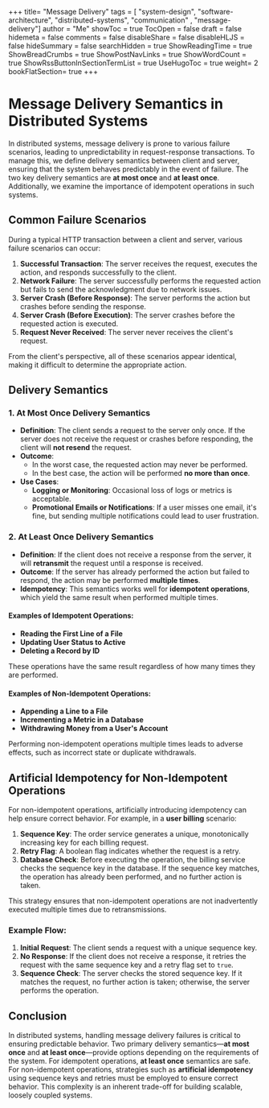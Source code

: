 +++
title= "Message Delivery"
tags = [ "system-design", "software-architecture", "distributed-systems", "communication" , "message-delivery"]
author = "Me"
showToc = true
TocOpen = false
draft = false
hidemeta = false
comments = false
disableShare = false
disableHLJS = false
hideSummary = false
searchHidden = true
ShowReadingTime = true
ShowBreadCrumbs = true
ShowPostNavLinks = true
ShowWordCount = true
ShowRssButtonInSectionTermList = true
UseHugoToc = true
weight= 2
bookFlatSection= true
+++

# Message Delivery Semantics in Distributed Systems

In distributed systems, message delivery is prone to various failure scenarios, leading to unpredictability in request-response transactions. To manage this, we define delivery semantics between client and server, ensuring that the system behaves predictably in the event of failure. The two key delivery semantics are **at most once** and **at least once**. Additionally, we examine the importance of idempotent operations in such systems.

## Common Failure Scenarios

During a typical HTTP transaction between a client and server, various failure scenarios can occur:
1. **Successful Transaction**: The server receives the request, executes the action, and responds successfully to the client.
2. **Network Failure**: The server successfully performs the requested action but fails to send the acknowledgment due to network issues.
3. **Server Crash (Before Response)**: The server performs the action but crashes before sending the response.
4. **Server Crash (Before Execution)**: The server crashes before the requested action is executed.
5. **Request Never Received**: The server never receives the client's request.

From the client's perspective, all of these scenarios appear identical, making it difficult to determine the appropriate action.

## Delivery Semantics

### 1. **At Most Once Delivery Semantics**
- **Definition**: The client sends a request to the server only once. If the server does not receive the request or crashes before responding, the client will **not resend** the request.
- **Outcome**: 
  - In the worst case, the requested action may never be performed.
  - In the best case, the action will be performed **no more than once**.
- **Use Cases**:
  - **Logging or Monitoring**: Occasional loss of logs or metrics is acceptable.
  - **Promotional Emails or Notifications**: If a user misses one email, it's fine, but sending multiple notifications could lead to user frustration.

### 2. **At Least Once Delivery Semantics**
- **Definition**: If the client does not receive a response from the server, it will **retransmit** the request until a response is received.
- **Outcome**: If the server has already performed the action but failed to respond, the action may be performed **multiple times**.
- **Idempotency**: This semantics works well for **idempotent operations**, which yield the same result when performed multiple times.

#### Examples of Idempotent Operations:
- **Reading the First Line of a File**
- **Updating User Status to Active**
- **Deleting a Record by ID**

These operations have the same result regardless of how many times they are performed.

#### Examples of Non-Idempotent Operations:
- **Appending a Line to a File**
- **Incrementing a Metric in a Database**
- **Withdrawing Money from a User's Account**

Performing non-idempotent operations multiple times leads to adverse effects, such as incorrect state or duplicate withdrawals.

## Artificial Idempotency for Non-Idempotent Operations

For non-idempotent operations, artificially introducing idempotency can help ensure correct behavior. For example, in a **user billing** scenario:
1. **Sequence Key**: The order service generates a unique, monotonically increasing key for each billing request.
2. **Retry Flag**: A boolean flag indicates whether the request is a retry.
3. **Database Check**: Before executing the operation, the billing service checks the sequence key in the database. If the sequence key matches, the operation has already been performed, and no further action is taken.

This strategy ensures that non-idempotent operations are not inadvertently executed multiple times due to retransmissions.

### Example Flow:
1. **Initial Request**: The client sends a request with a unique sequence key.
2. **No Response**: If the client does not receive a response, it retries the request with the same sequence key and a retry flag set to `true`.
3. **Sequence Check**: The server checks the stored sequence key. If it matches the request, no further action is taken; otherwise, the server performs the operation.

## Conclusion

In distributed systems, handling message delivery failures is critical to ensuring predictable behavior. Two primary delivery semantics—**at most once** and **at least once**—provide options depending on the requirements of the system. For idempotent operations, **at least once** semantics are safe. For non-idempotent operations, strategies such as **artificial idempotency** using sequence keys and retries must be employed to ensure correct behavior. This complexity is an inherent trade-off for building scalable, loosely coupled systems.
